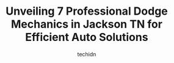 ---
layout: ampstory
image: https://images.unsplash.com/photo-1513219872556-78665cfff8bb?ixlib=rb-4.0.3&ixid=MnwxMjA3fDB8MHxwaG90by1wYWdlfHx8fGVufDB8fHx8&auto=format&fit=crop&w=640&h=853&q=80
author: techidn
featured: false
description: Discover the 7 best Dodge Mechanic in Jackson TN, USA and ensure your vehicle receives the highest quality of care. These trusted professionals are known for their skill, knowledge, and dedi
title: Unveiling 7 Professional Dodge Mechanics in Jackson TN for Efficient Auto Solutions
cover:
   title: Unveiling 7 Professional Dodge Mechanics in Jackson TN for Efficient Auto Solutions
   subtitle: Rickpate
   background: https://images.unsplash.com/photo-1513219872556-78665cfff8bb?ixlib=rb-4.0.3&ixid=MnwxMjA3fDB8MHxwaG90by1wYWdlfHx8fGVufDB8fHx8&auto=format&fit=crop&w=640&h=853&q=80

pages: 
 - layout: thirds
   top: <h1>#1 Meineke Car Care Center</h1>
   bottom: "<p>Very disappointing. They said that they did diagnosis testing on the car but never got the results of the testing. They told me that had determined that I had bad gas in </p>"
   background: https://www.knot35.com/toplist/wp-content/uploads/2023/06/best-dodge-mechanic-1-in-jackson-tn-1685842163.png
   backgroundblur: true
 - layout: thirds
   top: <h1>#2 KBs Auto Service Center</h1>
   bottom: "<p>3883 US-45 BYP, Jackson, TN 38305, United States</p>"
   background: https://www.knot35.com/toplist/wp-content/uploads/2023/06/best-dodge-mechanic-2-in-jackson-tn-1685842164.png
   cta:
      link: https://www.knot35.com/toplist/unveiling-7-professional-dodge-mechanics-in-jackson-tn-for-efficient-auto-solutions/
      text: Unveiling 7 Professional Dodge Mechanics in Jackson TN for Efficient Auto Solutions
 - layout: thirds
   top: <h1>#3 Old Hickory Car Care Center</h1>
   bottom: "<p>1000 Old Hickory Blvd, Jackson, TN 38305, United States</p>"
   background: https://www.knot35.com/toplist/wp-content/uploads/2023/06/best-dodge-mechanic-3-in-jackson-tn-1685842166.png
   cta:
      link: https://www.knot35.com/toplist/unveiling-7-professional-dodge-mechanics-in-jackson-tn-for-efficient-auto-solutions/
      text: Unveiling 7 Professional Dodge Mechanics in Jackson TN for Efficient Auto Solutions
 - layout: thirds
   top: <h1>#4 Northside Auto Service</h1>
   bottom: "<p>3780 US-45, Jackson, TN 38305, United States</p>"
   background: https://images.unsplash.com/photo-1599422314077-f4dfdaa4cd09?ixlib=rb-4.0.3&ixid=MnwxMjA3fDB8MHxwaG90by1wYWdlfHx8fGVufDB8fHx8&auto=format&fit=crop&w=640&h=853&q=80
   cta:
      link: https://www.knot35.com/toplist/unveiling-7-professional-dodge-mechanics-in-jackson-tn-for-efficient-auto-solutions/
      text: Unveiling 7 Professional Dodge Mechanics in Jackson TN for Efficient Auto Solutions
 - layout: thirds
   top: <h1>#5 Dennis Mitchell Automotive</h1>
   bottom: "<p>896 Hollywood Dr, Jackson, TN 38301, United States</p>"
   background: https://images.unsplash.com/photo-1591393223703-56fe1347ac62?ixlib=rb-4.0.3&ixid=MnwxMjA3fDB8MHxwaG90by1wYWdlfHx8fGVufDB8fHx8&auto=format&fit=crop&w=640&h=853&q=80
   cta:
      link: https://www.knot35.com/toplist/unveiling-7-professional-dodge-mechanics-in-jackson-tn-for-efficient-auto-solutions/
      text: Unveiling 7 Professional Dodge Mechanics in Jackson TN for Efficient Auto Solutions
 - layout: thirds
   top: <h1>#6 Macs Auto Care</h1>
   bottom: "<p>1938 S Highland Ave #7798, Jackson, TN 38301, United States</p>"
   background: https://images.unsplash.com/photo-1567095761054-7a02e69e5c43?ixlib=rb-4.0.3&ixid=MnwxMjA3fDB8MHxwaG90by1wYWdlfHx8fGVufDB8fHx8&auto=format&fit=crop&w=640&h=853&q=80
   cta:
      link: https://www.knot35.com/toplist/unveiling-7-professional-dodge-mechanics-in-jackson-tn-for-efficient-auto-solutions/
      text: Unveiling 7 Professional Dodge Mechanics in Jackson TN for Efficient Auto Solutions
 - layout: thirds
   top: <h1>#7 Jackson Auto Repair</h1>
   bottom: "<p>233 State St, Jackson, TN 38301, United States</p>"
   background: https://images.unsplash.com/photo-1597773150796-e5c14ebecbf5?ixlib=rb-4.0.3&ixid=MnwxMjA3fDB8MHxwaG90by1wYWdlfHx8fGVufDB8fHx8&auto=format&fit=crop&w=640&h=853&q=80
   cta:
      link: https://www.knot35.com/toplist/unveiling-7-professional-dodge-mechanics-in-jackson-tn-for-efficient-auto-solutions/
      text: Unveiling 7 Professional Dodge Mechanics in Jackson TN for Efficient Auto Solutions
 - layout: thirds
   middle: Continue reading...
   background: https://images.unsplash.com/photo-1540457036297-448b6b99e91c?ixlib=rb-4.0.3&ixid=MnwxMjA3fDB8MHxwaG90by1wYWdlfHx8fGVufDB8fHx8&auto=format&fit=crop&w=640&h=853&q=80
   cta:
      link: https://www.knot35.com/toplist/unveiling-7-professional-dodge-mechanics-in-jackson-tn-for-efficient-auto-solutions/
      text: Unveiling 7 Professional Dodge Mechanics in Jackson TN for Efficient Auto Solutions
      
---